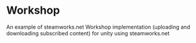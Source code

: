 # Workshop
An example of steamworks.net Workshop implementation (uploading and downloading subscribed content) for unity using steamworks.net
